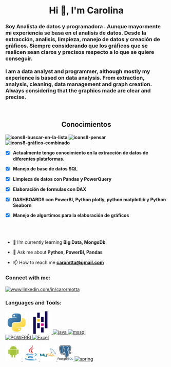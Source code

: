 
  <h1 align="center">Hi 👋, I'm Carolina</h1>
  

 
<h3 align="left">Soy Analista de datos  y programadora  . Aunque mayormente mi experiencia se basa en el analisis de datos. Desde la extracción, analisis, limpieza, manejo de datos y creación de gráficos. Siempre considerando que los gráficos que se realicen sean claros y precisos respecto a lo que se quiere conseguir.  <br> <br> I am a data analyst and programmer, although mostly my experience is based on data analysis. From extraction, analysis, cleaning, data management and graph creation. Always considering that the graphics made are clear and precise.</h3>
<br>
<h2 align="center">Conocimientos 
  
  <h4 align="left"> 
    
![icons8-buscar-en-la-lista](https://github.com/Caromtta/Caromtta/assets/110119989/b3b2a1d6-46d1-4338-b94b-af795ed01b48)           ![icons8-pensar](https://github.com/Caromtta/Caromtta/assets/110119989/bee9d8dc-d879-4e4c-b7a8-04b0f524f43b)                                  ![icons8-gráfico-combinado](https://github.com/Caromtta/Caromtta/assets/110119989/aa2c9e8e-e2b4-4f19-8a51-1981a04db6a3)
  

- [x] Actualmente tengo conocimiento en la extracción de datos de diferentes plataformas.
- [x] Manejo de base de datos SQL
- [x] Limpieza de datos con Pandas y PowerQuery
- [x] Elaboración de formulas con DAX
- [x] DASHBOARDS con PowerBI, Python plotly, python matplotlib y Python Seaborn 
- [x] Manejo de algortimos para la elaboración de gráficos
  
  </h4>



</h2>
<br> <br>
 
- 🌱 I’m currently learning **Big Data, MongoDb**

- 💬 Ask me about **Python, PowerBI, Pandas**

- 📫 How to reach me **caromtta@gmail.com**

<h3 align="left">Connect with me:</h3>
<p align="left">
<a href="https://linkedin.com/in/www.linkedin.com/in/carormotta" target="blank"><img align="center" src="https://raw.githubusercontent.com/rahuldkjain/github-profile-readme-generator/master/src/images/icons/Social/linked-in-alt.svg" alt="www.linkedin.com/in/carormotta" height="30" width="40" /></a>
</p>

<h3 align="left">Languages and Tools:</h3>
<p align="left">

  <a href="https://www.python.org" target="_blank" rel="noreferrer"> <img src="https://raw.githubusercontent.com/devicons/devicon/master/icons/python/python-original.svg" alt="python" width="70" height="70"/> </a>
  <a href="https://pandas.pydata.org/" target="_blank" rel="noreferrer"> <img src="https://raw.githubusercontent.com/devicons/devicon/2ae2a900d2f041da66e950e4d48052658d850630/icons/pandas/pandas-original.svg" alt="ANACONDA" width="70" height="70"/> </a>
  <a href="https://www.anaconda.com" target="_blank" rel="noreferrer"> <img src="https://github.com/Caromtta/Caromtta/assets/110119989/ecebf8d0-a3f8-47f3-89e7-f9c751e19145" alt="java" width="70" height="70"/> </a>
  <a href="https://www.microsoft.com/en-us/sql-server" target="_blank" rel="noreferrer"> <img src="https://www.svgrepo.com/show/303229/microsoft-sql-server-logo.svg" alt="mssql" width="70" height="70"/> </a>  
  <a href="https://www.microsoft.com/es-es/power-platform/products/power-bi" target="_blank" rel="noreferrer"> <img src="https://github.com/Caromtta/Caromtta/assets/110119989/4bb1f925-965d-44ee-bb58-c97bf0b4313b" alt="POWERBI" width="70" height="70"/> </a> 
    <a href="https://www.microsoft.com/es-es/microsoft-365/excel" target="_blank" rel="noreferrer"> <img src="https://github.com/Caromtta/Caromtta/assets/110119989/d8314ae1-3c6d-427a-a906-62af928b94f9" alt="Excel" width="70" height="70"/> </a> 
  
  <a href="https://developer.android.com" target="_blank" rel="noreferrer"> <img src="https://raw.githubusercontent.com/devicons/devicon/master/icons/android/android-original-wordmark.svg" alt="android" width="50" height="50"/> </a> 
  <a href="https://www.java.com" target="_blank" rel="noreferrer"> <img src="https://raw.githubusercontent.com/devicons/devicon/master/icons/java/java-original.svg" alt="java" width="50" height="50"/> </a> 
  <a href="https://www.mysql.com/" target="_blank" rel="noreferrer"> <img src="https://raw.githubusercontent.com/devicons/devicon/master/icons/mysql/mysql-original-wordmark.svg" alt="mysql" width="50" height="50"/> </a>
  <a href="https://www.postgresql.org" target="_blank" rel="noreferrer"> <img src="https://raw.githubusercontent.com/devicons/devicon/master/icons/postgresql/postgresql-original-wordmark.svg" alt="postgresql" width="50" height="50"/> </a>
  <a href="https://spring.io/" target="_blank" rel="noreferrer"> <img src="https://www.vectorlogo.zone/logos/springio/springio-icon.svg" alt="spring" width="50" height="50"/> </a> </p>







<!--



- 🔭 I’m currently working on ...
- 🌱 I’m currently learning ...
- 👯 I’m looking to collaborate on ...
- 🤔 I’m looking for help with ...
- 💬 Ask me about ...
- 📫 How to reach me: ...
- 😄 Pronouns: ...
- ⚡ Fun fact: ...

Herramientas con las que trabajo son

-->
